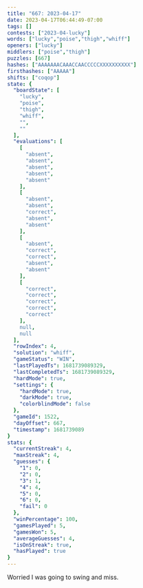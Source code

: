 ```yaml
---
title: "667: 2023-04-17"
date: 2023-04-17T06:44:49-07:00
tags: []
contests: ["2023-04-lucky"]
words: ["lucky","poise","thigh","whiff"]
openers: ["lucky"]
middlers: ["poise","thigh"]
puzzles: [667]
hashes: ["AAAAAAACAAACCAACCCCCXXXXXXXXXX"]
firsthashes: ["AAAAA"]
shifts: ["coqop"]
state: {
  "boardState": [
    "lucky",
    "poise",
    "thigh",
    "whiff",
    "",
    ""
  ],
  "evaluations": [
    [
      "absent",
      "absent",
      "absent",
      "absent",
      "absent"
    ],
    [
      "absent",
      "absent",
      "correct",
      "absent",
      "absent"
    ],
    [
      "absent",
      "correct",
      "correct",
      "absent",
      "absent"
    ],
    [
      "correct",
      "correct",
      "correct",
      "correct",
      "correct"
    ],
    null,
    null
  ],
  "rowIndex": 4,
  "solution": "whiff",
  "gameStatus": "WIN",
  "lastPlayedTs": 1681739089329,
  "lastCompletedTs": 1681739089329,
  "hardMode": true,
  "settings": {
    "hardMode": true,
    "darkMode": true,
    "colorblindMode": false
  },
  "gameId": 1522,
  "dayOffset": 667,
  "timestamp": 1681739089
}
stats: {
  "currentStreak": 4,
  "maxStreak": 4,
  "guesses": {
    "1": 0,
    "2": 0,
    "3": 1,
    "4": 4,
    "5": 0,
    "6": 0,
    "fail": 0
  },
  "winPercentage": 100,
  "gamesPlayed": 5,
  "gamesWon": 5,
  "averageGuesses": 4,
  "isOnStreak": true,
  "hasPlayed": true
}
---
```

<!-- more -->
Worried I was going to swing and miss.
